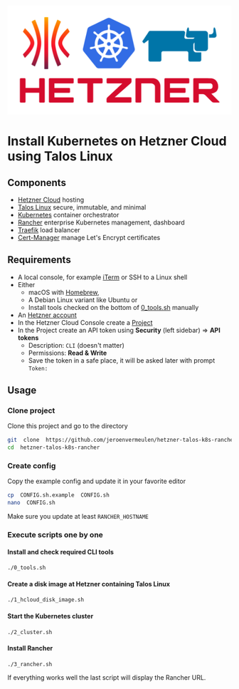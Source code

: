 ![Talos Kubernetes Rancher Hetzner](https://github.com/jeroenvermeulen/hetzner-talos-k8s-rancher/blob/master/logo.png?raw=true)

# Install Kubernetes on Hetzner Cloud using Talos Linux

## Components
- [Hetzner Cloud](https://www.hetzner.com/cloud) hosting
- [Talos Linux](https://www.talos.dev/) secure, immutable, and minimal
- [Kubernetes](https://kubernetes.io/) container orchestrator
- [Rancher](https://www.rancher.com/) enterprise Kubernetes management, dashboard
- [Traefik](https://traefik.io/traefik/) load balancer
- [Cert-Manager](https://cert-manager.io/) manage Let's Encrypt certificates

## Requirements
- A local console, for example [iTerm](https://iterm2.com/) or SSH to a Linux shell
- Either
  - macOS with [Homebrew](https://brew.sh/),
  - A Debian Linux variant like Ubuntu or
  - Install tools checked on the bottom of [0_tools.sh](0_tools.sh) manually
- An [Hetzner account](https://accounts.hetzner.com/signUp)
- In the Hetzner Cloud Console create a [Project](https://console.hetzner.cloud/projects)
- In the Project create an API token using **Security** (left sidebar) => **API tokens**
  - Description: `CLI` (doesn't matter)
  - Permissions: **Read & Write**
  - Save the token in a safe place, it will be asked later with prompt `Token:`

## Usage
### Clone project
Clone this project and go to the directory
```bash
git  clone  https://github.com/jeroenvermeulen/hetzner-talos-k8s-rancher.git
cd  hetzner-talos-k8s-rancher
```

### Create config
Copy the example config and update it in your favorite editor
```bash
cp  CONFIG.sh.example  CONFIG.sh
nano  CONFIG.sh
```
Make sure you update at least `RANCHER_HOSTNAME`

### Execute scripts one by one
#### Install and check required CLI tools
```bash
./0_tools.sh
```
#### Create a disk image at Hetzner containing Talos Linux
```bash
./1_hcloud_disk_image.sh
```
#### Start the Kubernetes cluster
```bash
./2_cluster.sh
```
#### Install Rancher
```bash
./3_rancher.sh
```
If everything works well the last script will display the Rancher URL.
